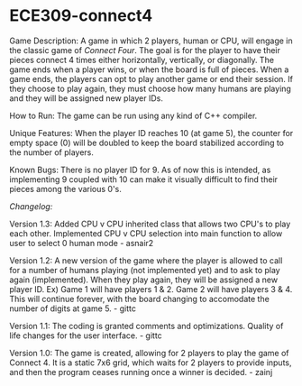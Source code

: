 # ECE309-connect4
Game Description:
  A game in which 2 players, human or CPU, will engage in the classic game of _Connect Four_.
  The goal is for the player to have their pieces connect 4 times either horizontally, vertically, or diagonally.
  The game ends when a player wins, or when the board is full of pieces.
  When a game ends, the players can opt to play another game or end their session.
  If they choose to play again, they must choose how many humans are playing and they will be assigned new player IDs.

How to Run:
  The game can be run using any kind of C++ compiler.

Unique Features:
  When the player ID reaches 10 (at game 5), the counter for empty space (0) will be doubled to keep the board stabilized according to the number of players.

Known Bugs:
  There is no player ID for 9. As of now this is intended, as implementing 9 coupled with 10 can make it visually difficult to find their pieces among the various 0's.


*Changelog:*

  Version 1.3:
    Added CPU v CPU inherited class that allows two CPU's to play each other. Implemented CPU v CPU selection into main function to allow user to select 0 human mode
    - asnair2

  Version 1.2:
    A new version of the game where the player is allowed to call for a number of humans playing (not implemented yet) and to ask to play again (implemented).
    When they play again, they will be assigned a new player ID.
    Ex) Game 1 will have players 1 & 2. Game 2 will have players 3 & 4. This will continue forever, with the board changing to accomodate the number of digits at game 5.
    - gittc
  
  Version 1.1:
    The coding is granted comments and optimizations. Quality of life changes for the user interface.
    - gittc

  Version 1.0:
    The game is created, allowing for 2 players to play the game of Connect 4.
    It is a static 7x6 grid, which waits for 2 players to provide inputs, and then the program ceases running once a winner is decided.
    - zainj
